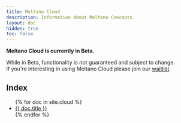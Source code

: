 ```yaml
---
title: Meltano Cloud
description: Information about Meltano Concepts.
layout: doc
hidden: true
toc: false
---
```


<div class="notification is-info">
  <p><strong>Meltano Cloud is currently in Beta.</strong></p>
  <p>While in Beta, functionality is not guaranteed and subject to change. <br> If you're interesting in using Meltano Cloud please join our <a href="https://meltano.com/cloud/">waitlist</a>.</p>
</div>

## Index

<ul>
  {% for doc in site.cloud %}
    <li><a href="{{ doc.url }}">{{ doc.title }}</a></li>
  {% endfor %}
</ul>
